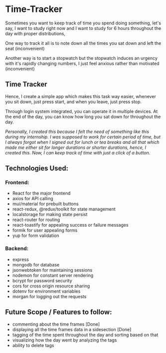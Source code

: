 # Time-Tracker
Sometimes you want to keep track of time you spend doing something, let's say, I want to study right now and I want to study for 6 hours throughout the day with proper distributions,

One way to track it all is to note down all the times you sat down and left the seat (inconvenient)

Another way is to start a stopwatch but the stopwatch induces an urgency with it's rapidly changing numbers, I just feel anxious rather than motivated (inconvenient)

## Time Tracker

Hence, I create a simple app which makes this task way easier, whenever you sit down, just press start, and when you leave, just press stop.

Through login system integrated, you can operate it in multiple devices. At the end of the day, you can know how long you sat down for throughout the day.

*Personally, I created this because I felt the need of something like this during my internship.
I was supposed to work for certain period of time, but I always forgot when I signed out for lunch or tea breaks and all that which made me either sit for longer durations or shorter durations,
hence, I created this.
Now, I can keep track of time with just a click of a button.*

## Technologies Used:

### Frontend:
- React for the major frontend
- axios for API calling
- mui/material for prebuilt buttons
- react-redux, @redux/toolkit for state management
- localstorage for making state persist
- react-router for routing
- react-toastify for appealing success or failure messages
- formik for user appealing forms
- yup for form validation

### Backend:
- express
- mongodb for database
- jsonwebtoken for maintaining sessions
- nodemon for constant server rendering
- bcrypt for password security
- cors for cross origin resource sharing
- dotenv for environment variables
- morgan for logging out the requests

## Future Scope / Features to follow:
- commenting about the time frames [Done]
- displaying all the time frames data in a sidesection [Done]
- tagging of the time spent throughout the day and sorting based on that
- visualizing how the day went by analyzing the tags
- ability to delete tags
